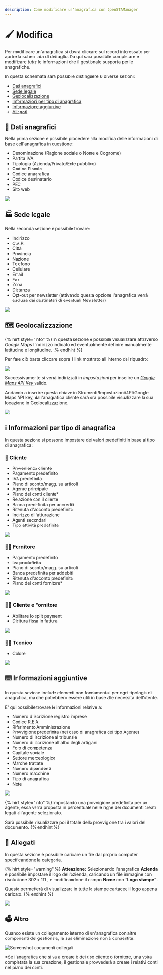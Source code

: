 ```yaml
---
description: Come modificare un'anagrafica con OpenSTAManager
---
```


# 🖌 Modifica

Per modificare un'anagrafica si dovrà cliccare sul record interessato per aprire la schermata di dettaglio. Da qui sarà possibile completare e modificare _tutte_ le informazioni che il gestionale supporta per le anagrafiche.

In questa schermata sarà possibile distinguere 6 diverse sezioni:

* [Dati anagrafici](modifica.md#dati-anagrafici)
* [Sede legale](modifica.md#sede-legale)
* [Geolocalizzazione](modifica.md#geolocalizzazione)
* [Informazioni per tipo di anagrafica](modifica.md#informazioni-per-tipo-di-anagrafica)
* [Informazione aggiuntive](modifica.md#informazioni-aggiuntive)
* [Allegati](modifica.md#allegati)

## 👦 Dati anagrafici

Nella prima sezione è possibile procedere alla modifica delle informazioni di base dell'anagrafica in questione:

* Denominazione (Ragione sociale o Nome e Cognome)
* Partita IVA
* Tipologia (Azienda/Privato/Ente pubblico)
* Codice Fiscale
* Codice anagrafica
* Codice destinatario
* PEC
* Sito web

![](<../../../.gitbook/assets/immagine (41) (1).png>)

## 🏭 Sede legale

Nella seconda sezione è possibile trovare:

* Indirizzo
* C.A.P.
* Città
* Provincia
* Nazione
* Telefono
* Cellulare
* Email
* Fax
* Zona
* Distanza
* Opt-out per newsletter (attivando questa opzione l'anagrafica verrà esclusa dai destinatari di eventuali Newsletter)

![](<../../../.gitbook/assets/immagine (68).png>)

## 🗺️ Geolocalizzazione

{% hint style="info" %}
In questa sezione è possibile visualizzare attraverso _Google Maps_ l'indirizzo indicato ed eventualmente definire manualmente latitudine e longitudine.
{% endhint %}

Per fare ciò basta cliccare sopra il link mostrato all'interno del riquadro:

![](<../../../.gitbook/assets/immagine (104).png>)

Successivamente si verrà indirizzati in _impostazioni_ per inserire un [_Google Maps API Key_ ](../../../configurazioni/configurazione-google-maps-api-key.md)valido.

Andando a inserire questa chiave in Strumenti/Impostazioni/API/Google Maps API key, dall'anagrafica cliente sarà ora possibile visualizzare la sua locazione in Geolocalizzazione.

![](<../../../.gitbook/assets/image (46).png>)

## ℹ️ Informazioni per tipo di anagrafica

In questa sezione si possono impostare dei valori predefiniti in base al tipo di anagrafica:

### 👨 Cliente

* Provenienza cliente
* Pagamento predefinito
* IVA predefinita
* Piano di sconto/magg. su articoli
* Agente principale
* Piano dei conti cliente\*
* Relazione con il cliente
* Banca predefinita per accrediti
* Ritenuta d'acconto predefinita
* Indirizzo di fatturazione
* Agenti secondari
* Tipo attività predefinita

![](<../../../.gitbook/assets/immagine (36).png>)

### 💁‍♂️ Fornitore

* Pagamento predefinito
* Iva predefinita
* Piano di sconto/magg. su articoli
* Banca predefinita per addebiti
* Ritenuta d'acconto predefinita
* Piano dei conti fornitore\*

![](<../../../.gitbook/assets/immagine (138).png>)

### 🧑‍💼 Cliente e Fornitore

* Abilitare lo split payment
* Dicitura fissa in fattura

![](<../../../.gitbook/assets/immagine (99).png>)

### 🧑‍🔧 Tecnico

* Colore

![](https://firebasestorage.googleapis.com/v0/b/gitbook-x-prod.appspot.com/o/spaces%2F-LZJeLg23eVDvrCv74U7-887967055%2Fuploads%2FgBkRUQGtr08yMCBhTgsA%2Ffile.png?alt=media)

## ⌨️ Informazioni aggiuntive

In questa sezione include elementi non fondamentali per ogni tipologia di anagrafica, ma che potrebbero essere utili in base alle necessità dell'utente.

E' qui possibile trovare le informazioni relative a:

* Numero d'iscrizione registro imprese
* Codice R.E.A.
* Riferimento Amministrazione
* Provvigione predefinita (nel caso di anagrafica del tipo Agente)
* Numero di iscrizione al tribunale
* Numero di iscrizione all'albo degli artigiani
* Foro di competenza
* Capitale sociale
* Settore merceologico
* Marche trattate
* Numero dipendenti
* Numero macchine
* Tipo di anagrafica
* Note

![](<../../../.gitbook/assets/immagine (41).png>)

{% hint style="info" %}
Impostando una provvigione predefinita per un agente, essa verrà proposta in percentuale nelle righe dei documenti creati legati all'agente selezionato.&#x20;

Sarà possibile visualizzare poi il totale della provvigione tra i valori del documento.
{% endhint %}

## 🛄 Allegati

In questa sezione è possibile caricare un file dal proprio computer specificandone la categoria.

{% hint style="warning" %}
**Attenzione:** Selezionando l'anagrafica **Azienda** è possibile impostare il logo dell'azienda, caricando un file immagine con risoluzione 302 x 111 , e modificandone il campo **Nome** con **"Logo stampe"**.

Questo permetterà di visualizzare in tutte le stampe cartacee il logo appena caricato.
{% endhint %}

![](<../../../.gitbook/assets/immagine (140).png>)

## 🗳️ Altro

Quando esiste un collegamento interno di un'anagrafica con altre componenti del gestionale, la sua eliminazione non è consentita.

![Screenshot documenti collegati](../../../.gitbook/assets/DocCollegati.PNG)

\*Se l'anagrafica che si va a creare è del tipo cliente o fornitore, una volta completata la sua creazione, il gestionale provvederà a creare i relativi conti nel piano dei conti.
